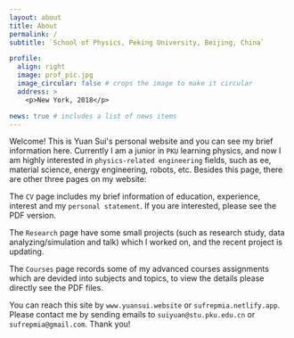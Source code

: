 ```yaml
---
layout: about
title: About
permalink: /
subtitle: `School of Physics, Peking University, Beijing, China`

profile:
  align: right
  image: prof_pic.jpg
  image_circular: false # crops the image to make it circular
  address: >
    <p>New York, 2018</p>

news: true # includes a list of news items
---
```


Welcome! This is Yuan Sui's personal website and you can see my brief information here. Currently I am a junior in `PKU` learning physics, and now I am highly interested in `physics-related engineering` fields, such as ee, material science, energy engineering, robots, etc. Besides this page, there are other three pages on my website:

The `CV` page includes my brief information of education, experience, interest and my `personal statement`. If you are interested, please see the PDF version. 

The `Research` page have some small projects (such as research study, data analyzing/simulation and talk) which I worked on, and the recent project is updating.

The `Courses` page records some of my advanced courses assignments which are devided into subjects and topics, to view the details please directly see the PDF files.

You can reach this site by `www.yuansui.website` or `sufrepmia.netlify.app`. Please contact me by sending emails to `suiyuan@stu.pku.edu.cn` or `sufrepmia@gmail.com`. Thank you!